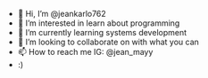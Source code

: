 - 👋 Hi, I’m @jeankarlo762
- 👀 I’m interested in learn about programming
- 🌱 I’m currently learning systems development
- 💞️ I’m looking to collaborate on with what you can
- 📫 How to reach me IG: @jean_mayy
- :)

<!---
jeankarlo762/jeankarlo762 is a ✨ special ✨ repository because its `README.md` (this file) appears on your GitHub profile.
You can click the Preview link to take a look at your changes.
--->
